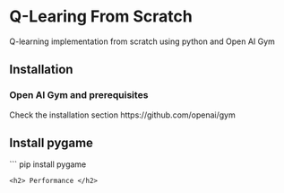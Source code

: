 # Q-Learing From Scratch
 Q-learning implementation from scratch using python and Open AI Gym

<h2> Installation </h2>

<h3> Open AI Gym and prerequisites </h3>
Check the installation section https://github.com/openai/gym

<h2> Install pygame </h2>
```
 pip install pygame
 
```
<h2> Performance </h2>
